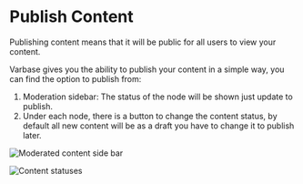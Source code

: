 # Publish Content

Publishing content means that it will be public for all users to view your content.

Varbase gives you the ability to publish your content in a simple way, you can find the option to publish from:

1. Moderation sidebar: The status of the node will be shown just update to publish.
2. Under each node, there is a button to change the content status, by default all new content will be as a draft you have to change it to publish later.

![Moderated content side bar](<../../.gitbook/assets/Moderated content \_ varbase9003d1.png>)

![Content statuses](../../.gitbook/assets/chrome\_uwwVBwrBko.png)

